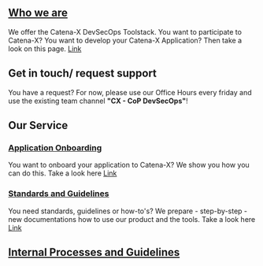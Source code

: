 ## [Who we are](whoweare.md)

We offer the Catena-X DevSecOps Toolstack. You want to participate to Catena-X? You want to develop your Catena-X Application? Then take a look on this page. [Link](whoweare.md)

## Get in touch/ request support

You have a request? For now, please use our Office Hours every friday and use the existing team channel **"CX - CoP DevSecOps"**!

## Our Service

### [Application Onboarding](Service_onboarding.md)

You want to onboard your application to Catena-X? We show you how you can do this. Take a look here [Link](Service_onboarding.md)

### [Standards and Guidelines](Service_standards.md)

You need standards, guidelines or how-to's? We prepare - step-by-step - new documentations how to use our product and the tools. Take a look here [Link](Service_standards.md)

## [Internal Processes and Guidelines](Internal.md)
